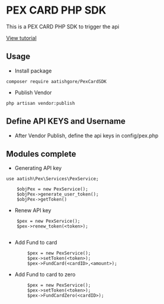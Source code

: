 # PEX CARD PHP SDK
This is a PEX CARD PHP SDK to trigger the api



[View tutorial](https://developer.pexcard.com/docs4)

## Usage
- Install package

```
composer require aatishgore/PexCardSDK
```
- Publish Vendor

```
php artisan vendor:publish
```

## Define API KEYS and Username

- After Vendor Publish, define the api keys in config/pex.php


## Modules complete
-   Generating API key
```
use aatish\Pex\Services\PexService;

    $objPex = new PexService();
    $objPex->generate_user_token();
    $objPex->getToken()
```
-   Renew API key
```
    $pex = new PexService();
    $pex->renew_token(<token>);
        
```
-   Add Fund to card 
```
        $pex = new PexService();
        $pex->setToken(<token>);
        $pex->FundCard(<cardID>,<amount>);
```
-   Add Fund to card to zero
```
        $pex = new PexService();
        $pex->setToken(<token>);
        $pex->FundCardZero(<cardID>);
```

        